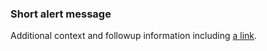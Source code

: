 
<section class="usa-site-alert usa-site-alert--info" aria-label="Site alert,">
  <div class="usa-alert">
    <div class="usa-alert__body">
      <h3 class="usa-alert__heading">Short alert message</h3>
      <p class="usa-alert__text">
        Additional context and followup information including
        <a class="usa-link" href="javascript:void(0);">a link</a>.
      </p>
    </div>
  </div>
</section>